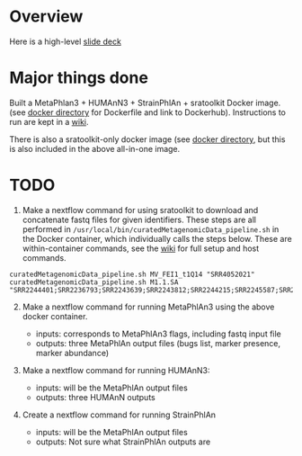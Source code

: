 # Overview

Here is a high-level [slide deck](https://www.dropbox.com/s/tawgf4l49190m4o/2020-05-20%20intro%20to%20NCI%201U01%20CA230551%20.pptx?dl=0)

# Major things done

Built a MetaPhlan3 + HUMAnN3 + StrainPhlAn + sratoolkit Docker image.  (see [docker directory](https://github.com/waldronlab/curatedMetagenomicDataHighLoad/tree/master/docker/curatedMetagenomics) for Dockerfile and link to Dockerhub). Instructions to run are kept in a [wiki](https://github.com/waldronlab/curatedMetagenomicDataHighLoad/wiki/Environment-variables-and-invocation). 

There is also a sratoolkit-only docker image (see [docker directory](https://github.com/waldronlab/curatedMetagenomicDataHighLoad/tree/master/docker/sratoolkit), but this is also included in the above all-in-one image. 

# TODO

1. Make a nextflow command for using sratoolkit to download and concatenate fastq
files for given identifiers.  These steps are all performed in `/usr/local/bin/curatedMetagenomicData_pipeline.sh` in the Docker container, which individually calls the steps below. These are within-container commands, see the [wiki](https://github.com/waldronlab/curatedMetagenomicDataHighLoad/wiki/Environment-variables-and-invocation) for full setup and host commands.

```
curatedMetagenomicData_pipeline.sh MV_FEI1_t1Q14 "SRR4052021"
curatedMetagenomicData_pipeline.sh M1.1.SA "SRR2244401;SRR2236793;SRR2243639;SRR2243812;SRR2244215;SRR2245587;SRR2228273;SRR2228283;SRR2228304;SRR2228308;SRR2228313;SRR2228320;SRR2228347;SRR2228399;SRR2226903;SRR2226948;SRR2227815;SRR2228028;SRR2228363;SRR2228450;SRR2228455;SRR2228709"
```

2. Make a nextflow command for running MetaPhlAn3 using the above docker container. 
    - inputs: corresponds to MetaPhlAn3 flags, including fastq input file
    - outputs: three MetaPhlAn output files (bugs list, marker presence, marker abundance)

3. Make a nextflow command for running HUMAnN3:
    - inputs: will be the MetaPhlAn output files
    - outputs: three HUMAnN outputs

4. Create a nextflow command for running StrainPhlAn
    - inputs: will be the MetaPhlAn output files
    - outputs: Not sure what StrainPhlAn outputs are

